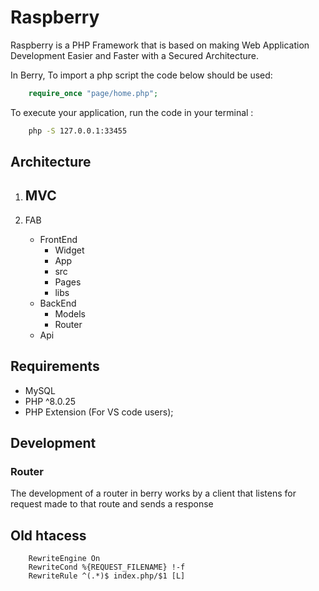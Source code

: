 # Raspberry

Raspberry is a PHP Framework that is based on making Web Application Development Easier and Faster with a Secured Architecture.

In Berry, To import a php script the code below should be used:

```php
    require_once "page/home.php";
```

To execute your application, run the code in your terminal :

```cmd
    php -S 127.0.0.1:33455
```

## Architecture

1. MVC
    -  

2. FAB
    - FrontEnd
        - Widget
        - App
        - src
        - Pages
        - libs
    - BackEnd
        - Models
        - Router
    - Api

## Requirements

- MySQL
- PHP ^8.0.25
- PHP Extension (For VS code users);

## Development

### Router

The development of a router in berry works by a client that listens for request made to that route and sends a response

## Old htacess

```.htaccess
    RewriteEngine On
    RewriteCond %{REQUEST_FILENAME} !-f
    RewriteRule ^(.*)$ index.php/$1 [L]
```
